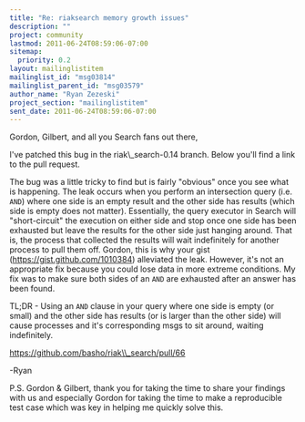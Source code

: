 ```yaml
---
title: "Re: riaksearch memory growth issues"
description: ""
project: community
lastmod: 2011-06-24T08:59:06-07:00
sitemap:
  priority: 0.2
layout: mailinglistitem
mailinglist_id: "msg03814"
mailinglist_parent_id: "msg03579"
author_name: "Ryan Zezeski"
project_section: "mailinglistitem"
sent_date: 2011-06-24T08:59:06-07:00
---
```



Gordon, Gilbert, and all you Search fans out there,

I've patched this bug in the riak\\_search-0.14 branch. Below you'll find a
link to the pull request.

The bug was a little tricky to find but is fairly "obvious" once you see
what is happening. The leak occurs when you perform an intersection query
(i.e. `AND`) where one side is an empty result and the other side has
results (which side is empty does not matter). Essentially, the query
executor in Search will "short-circuit" the execution on either side and
stop once one side has been exhausted but leave the results for the other
side just hanging around. That is, the process that collected the results
will wait indefinitely for another process to pull them off. Gordon, this
is why your gist (https://gist.github.com/1010384) alleviated the leak.
 However, it's not an appropriate fix because you could lose data in more
extreme conditions. My fix was to make sure both sides of an `AND` are
exhausted after an answer has been found.

TL;DR - Using an `AND` clause in your query where one side is empty (or
small) and the other side has results (or is larger than the other side)
will cause processes and it's corresponding msgs to sit around, waiting
indefinitely.

https://github.com/basho/riak\\_search/pull/66

-Ryan

P.S. Gordon & Gilbert, thank you for taking the time to share your findings
with us and especially Gordon for taking the time to make
a reproducible test case which was key in helping me quickly solve this.
